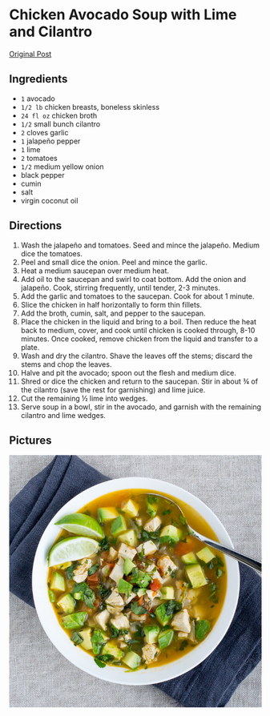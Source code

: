 # Chicken Avocado Soup with Lime and Cilantro

[Original Post](http://mealime.com/healthy-recipes/chicken-avocado-soup-lime-cilantro/)

## Ingredients

* `1` avocado
* `1/2 lb` chicken breasts, boneless skinless
* `24 fl oz` chicken broth
* `1/2` small bunch cilantro
* `2` cloves garlic
* `1` jalapeño pepper
* `1` lime
* `2` tomatoes
* `1/2` medium yellow onion
* black pepper
* cumin
* salt
* virgin coconut oil

## Directions

1. Wash the jalapeño and tomatoes. Seed and mince the jalapeño. Medium dice the tomatoes.
2. Peel and small dice the onion. Peel and mince the garlic.
3. Heat a medium saucepan over medium heat.
4. Add oil to the saucepan and swirl to coat bottom. Add the onion and jalapeño. Cook, stirring frequently, until tender, 2-3 minutes.
5. Add the garlic and tomatoes to the saucepan. Cook for about 1 minute.
6. Slice the chicken in half horizontally to form thin fillets.
7. Add the broth, cumin, salt, and pepper to the saucepan.
8. Place the chicken in the liquid and bring to a boil. Then reduce the heat back to medium, cover, and cook until chicken is cooked through, 8-10 minutes. Once cooked, remove chicken from the liquid and transfer to a plate.
9. Wash and dry the cilantro. Shave the leaves off the stems; discard the stems and chop the leaves.
10. Halve and pit the avocado; spoon out the flesh and medium dice.
11. Shred or dice the chicken and return to the saucepan. Stir in about ¾ of the cilantro (save the rest for garnishing) and lime juice.
12. Cut the remaining ½ lime into wedges.
13. Serve soup in a bowl, stir in the avocado, and garnish with the remaining cilantro and lime wedges. 


## Pictures
![Avocado Chicken Soup](Avocado-Chicken-Soup-with-Lime-Cilantro.jpg)
